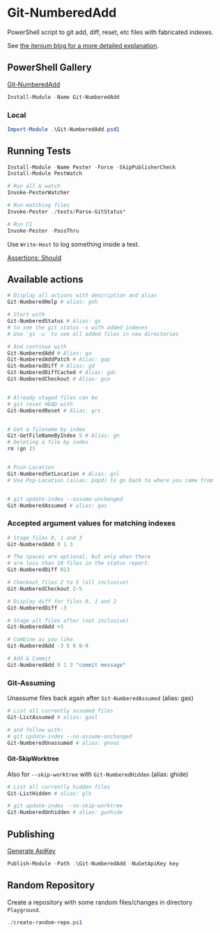 # Git-NumberedAdd

PowerShell script to git add, diff, reset, etc files with fabricated indexes.

See [the itenium blog for a more detailed explanation](https://itenium.be/blog/productivity/git-numbered-add-for-powershell).

## PowerShell Gallery

[Git-NumberedAdd](https://www.powershellgallery.com/packages/Git-NumberedAdd)

```powershell
Install-Module -Name Git-NumberedAdd
```

### Local

```ps1
Import-Module .\Git-NumberedAdd.psd1
```


## Running Tests

```powershell
Install-Module -Name Pester -Force -SkipPublisherCheck
Install-Module PestWatch

# Run all & watch
Invoke-PesterWatcher

# Run matching files
Invoke-Pester ./tests/Parse-GitStatus*

# Run CI
Invoke-Pester -PassThru
```

Use `Write-Host` to log something inside a test.

[Assertions: Should](https://pester.dev/docs/assertions/should-command)



## Available actions

```powershell
# Display all actions with description and alias
Git-NumberedHelp # alias: gnh

# Start with
Git-NumberedStatus # Alias: gs
# to see the git status -s with added indexes
# Use `gs -u` to see all added files in new directories

# And continue with
Git-NumberedAdd # Alias: ga
Git-NumberedAddPatch # Alias: gap
Git-NumberedDiff # Alias: gd
Git-NumberedDiffCached # Alias: gdc
Git-NumberedCheckout # Alias: gco


# Already staged files can be
# git reset HEAD with
Git-NumberedReset # Alias: grs


# Get a filename by index
Git-GetFileNameByIndex 5 # Alias: gn
# Deleting a file by index
rm (gn 2)


# Push-Location
Git-NumberedSetLocation # Alias: gsl
# Use Pop-Location (alias: popd) to go back to where you came from


# git update-index --assume-unchanged
Git-NumberedAssumed # alias: gas
```

### Accepted argument values for matching indexes

```powershell
# Stage files 0, 1 and 3
Git-NumberedAdd 0 1 3

# The spaces are optional, but only when there
# are less than 10 files in the status report.
Git-NumberedDiff 013

# Checkout files 2 to 5 (all inclusive)
Git-NumberedCheckout 2-5

# Display diff for files 0, 1 and 2
Git-NumberedDiff -3

# Stage all files after (not inclusive)
Git-NumberedAdd +3

# Combine as you like
Git-NumberedAdd -3 5 6 8-9

# Add & Commit
Git-NumberedAdd 0 1 3 "commit message"
```



### Git-Assuming

Unassume files back again after `Git-NumberedAssumed` (alias: gas)

```powershell
# List all currently assumed files
Git-ListAssumed # alias: gasl

# and follow with:
# git update-index --no-assume-unchanged
Git-NumberedUnassumed # alias: gnoas
```

#### Git-SkipWorktree

Also for `--skip-worktree` with `Git-NumberedHidden` (alias: ghide)

```powershell
# List all currently hidden files
Git-ListHidden # alias: glh

# git update-index --no-skip-worktree
Git-NumberedUnhidden # alias: gunhide
```


## Publishing

[Generate ApiKey](https://www.powershellgallery.com/account/apikeys)

```powershell
Publish-Module -Path .\Git-NumberedAdd -NuGetApiKey key
```


## Random Repository

Create a repository with some random files/changes in directory `Playground`.

```ps1
./create-random-repo.ps1
```
